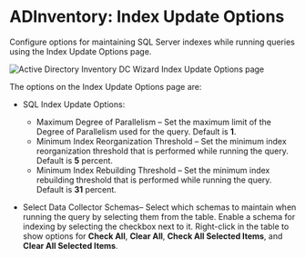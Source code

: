 # ADInventory: Index Update Options

Configure options for maintaining SQL Server indexes while running queries using the Index Update Options page.

![Active Directory Inventory DC Wizard Index Update Options page](/img/product_docs/accessanalyzer/accessanalyzer/enterpriseauditor/admin/datacollector/adinventory/indexupdateoptions.png)

The options on the Index Update Options page are:

- SQL Index Update Options:

  - Maximum Degree of Parallelism – Set the maximum limit of the Degree of Parallelism used for the query. Default is __1__.
  - Minimum Index Reorganization Threshold – Set the minimum index reorganization threshold that is performed while running the query. Default is __5__ percent.
  - Minimum Index Rebuilding Threshold – Set the minimum index rebuilding threshold that is performed while running the query. Default is __31__ percent.
- Select Data Collector Schemas– Select which schemas to maintain when running the query by selecting them from the table. Enable a schema for indexing by selecting the checkbox next to it. Right-click in the table to show options for __Check All__, __Clear All__, __Check All Selected Items__, and __Clear All Selected Items__.
